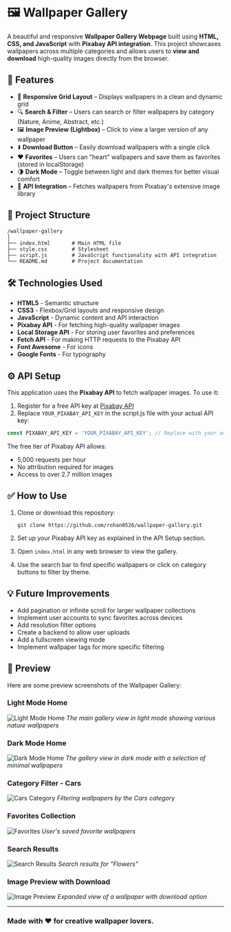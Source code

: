 # 🖼️ Wallpaper Gallery

A beautiful and responsive **Wallpaper Gallery Webpage** built using **HTML, CSS, and JavaScript** with **Pixabay API integration**. This project showcases wallpapers across multiple categories and allows users to **view and download** high-quality images directly from the browser.

## 🚀 Features

- 📁 **Responsive Grid Layout** – Displays wallpapers in a clean and dynamic grid
- 🔍 **Search & Filter** – Users can search or filter wallpapers by category (Nature, Anime, Abstract, etc.)
- 🖼️ **Image Preview (Lightbox)** – Click to view a larger version of any wallpaper
- ⬇️ **Download Button** – Easily download wallpapers with a single click
- ❤️ **Favorites** – Users can "heart" wallpapers and save them as favorites (stored in localStorage)
- 🌗 **Dark Mode** – Toggle between light and dark themes for better visual comfort
- 🔄 **API Integration** – Fetches wallpapers from Pixabay's extensive image library

## 📂 Project Structure

```
/wallpaper-gallery
│
├── index.html       # Main HTML file
├── style.css        # Stylesheet
├── script.js        # JavaScript functionality with API integration
└── README.md        # Project documentation
```

## 🛠️ Technologies Used

- **HTML5** - Semantic structure
- **CSS3** - Flexbox/Grid layouts and responsive design
- **JavaScript** - Dynamic content and API interaction
- **Pixabay API** - For fetching high-quality wallpaper images
- **Local Storage API** - For storing user favorites and preferences
- **Fetch API** - For making HTTP requests to the Pixabay API
- **Font Awesome** - For icons
- **Google Fonts** - For typography

## ⚙️ API Setup

This application uses the **Pixabay API** to fetch wallpaper images. To use it:

1. Register for a free API key at [Pixabay API](https://pixabay.com/api/docs/)
2. Replace `YOUR_PIXABAY_API_KEY` in the script.js file with your actual API key:

```javascript
const PIXABAY_API_KEY = 'YOUR_PIXABAY_API_KEY'; // Replace with your actual key
```

The free tier of Pixabay API allows:
- 5,000 requests per hour
- No attribution required for images
- Access to over 2.7 million images

## ✅ How to Use

1. Clone or download this repository:
   ```
   git clone https://github.com/rohan0526/wallpaper-gallery.git
   ```

2. Set up your Pixabay API key as explained in the API Setup section.

3. Open `index.html` in any web browser to view the gallery.

4. Use the search bar to find specific wallpapers or click on category buttons to filter by theme.

## 💡 Future Improvements

- Add pagination or infinite scroll for larger wallpaper collections
- Implement user accounts to sync favorites across devices
- Add resolution filter options
- Create a backend to allow user uploads
- Add a fullscreen viewing mode
- Implement wallpaper tags for more specific filtering

## 📸 Preview

Here are some preview screenshots of the Wallpaper Gallery:

### Light Mode Home
![Light Mode Home](screenshots/light-mode.png)
*The main gallery view in light mode showing various nature wallpapers*

### Dark Mode Home
![Dark Mode Home](screenshots/dark-mode.png)
*The gallery view in dark mode with a selection of minimal wallpapers*

### Category Filter - Cars
![Cars Category](screenshots/cars-category.png)
*Filtering wallpapers by the Cars category*

### Favorites Collection
![Favorites](screenshots/favorites.png)
*User's saved favorite wallpapers*

### Search Results
![Search Results](screenshots/search-flowers.png)
*Search results for "Flowers"*

### Image Preview with Download
![Image Preview](screenshots/image-preview.png)
*Expanded view of a wallpaper with download option*

---

### Made with ❤️ for creative wallpaper lovers. 